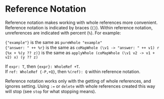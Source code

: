 # Reference Notation

Reference notation makes working with whole references more convenient.
Reference notation is indicated by braces (`{}`).
Within reference notation, unreferences are indicated with percent (`%`).
For example:

`{"example"}` is the same as `pureWhole "example"`  
`{"answer: " ++ %r}` is the same as `coMapWhole (\v1 -> "answer: " ++ v1) r`  
`{%x + %(y ?? z)}` is the same as `applyWhole (coMapWhole (\v1 v2 -> v1 + v2) x) (y ?? z)`

If `expr: T`, then `{expr}: WholeRef +T`.  
If `ref: WholeRef {-P,+Q}`, then `%(ref): Q` within reference notation.

Reference notation works only with the getting of whole references, and ignores setting.
Using `:=` or `delete` with whole references created this way will stop (see `stop` for what stopping means).

